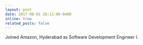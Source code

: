 ```yaml
---
layout: post
date: 2017-08-01 16:11:00-0400
inline: true
related_posts: false
---
```

Joined Amazon, Hyderabad as Software Development Engineer I.